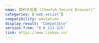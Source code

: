 ```yaml
---
name: 猎豹浏览器 (Cheetah Secure Browser)"
categories: ['web-social']
compatibility: emulation
display_result: "Compatible"
version_from: "9.0.112.225"
link: https://www.liebao.cn/
---
```

